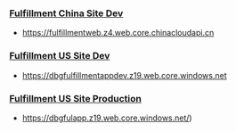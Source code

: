 
### [Fulfillment China Site Dev](https://fulfillmentweb.z4.web.core.chinacloudapi.cn)
  * https://fulfillmentweb.z4.web.core.chinacloudapi.cn


### [Fulfillment US Site Dev](https://dbgfulfillmentappdev.z19.web.core.windows.net)
  * https://dbgfulfillmentappdev.z19.web.core.windows.net


### [Fulfillment US Site Production](https://dbgfulapp.z19.web.core.windows.net)
  * https://dbgfulapp.z19.web.core.windows.net/)
